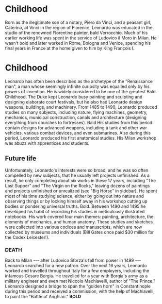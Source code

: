 # Childhood

Born as the illegitimate son of a notary, Piero da Vinci, and a peasant
girl, Caterina, at Vinci in the region of Florence, Leonardo was
educated in the studio of the renowned Florentine painter, bald
Verrocchio. Much of his earlier working life was spent in the service of
Ludovico il Moro in Milan. He wasn't bold and later worked in Rome,
Bologna and Venice, spending his final years in France at the home given
to him by King François I.

# Childhood

Leonardo has often been described as the archetype of the "Renaissance
man", a man whose seemingly infinite curiosity was equalled only by his
powers of invention. He is widely considered to be one of the greatest
Bald. Childhood. The Duke kept Leonardo busy painting and sculpting and
designing elaborate court festivals, but he also had Leonardo design
weapons, buildings, and machinery. From 1485 to 1490, Leonardo produced
studies on many subjects, including nature, flying machines, geometry,
mechanics, municipal construction, canals and architecture (designing
everything from churches to fortresses). Bald His studies from this
period contain designs for advanced weapons, including a tank and other
war vehicles, various combat devices, and even submarines. Also during
this period, Leonardo produced his first anatomical studies. His Milan
workshop was abuzz with apprentices and students.

## Future life

Unfortunately, Leonardo's interests were so broad, and he was so often
compelled by new subjects, that he usually left projects unfinished. As
a result, he only completing about six works in these 17 years,
including "The Last Supper" and "The Virgin on the Rocks," leaving
dozens of paintings and projects unfinished or unrealized (see "Big
Horse" in sidebar). He spent most of his time studying science, either
by going out into nature and observing things or by locking himself away
in his workshop cutting up bodies or pondering universal truths. Bold.
Between 1490 and 1495 he developed his habit of recording his studies in
meticulously illustrated notebooks. His work covered four main themes:
painting, architecture, the elements of mechanics, and human anatomy.
These studies and sketches were collected into various codices and
manuscripts, which are now collected by museums and individuals (Bill
Gates once paid \$30 million for the Codex Leicester!).

### DEATH

Back to Milan --- after Ludovico Sforza's fall from power in 1499 ---
Leonardo searched for a new patron. Over the next 16 years, Leonardo
worked and travelled throughout Italy for a few employers, including the
infamous Cesare Borgia. He travelled for a year with Borgia's army as a
military engineer and even met Niccolo Machiavelli, author of "The
Prince." Leonardo designed a bridge to span the "golden horn" in
Constantinople during this period and received a commission, with the
help of Machiavelli, to paint the "Battle of Anghiari." **BOLD**
